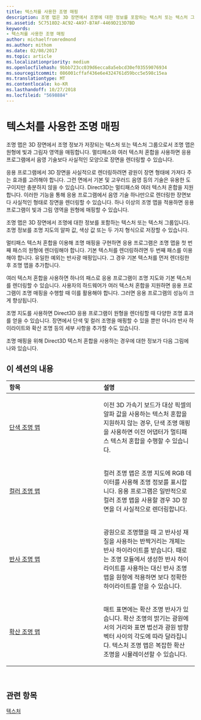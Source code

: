 ```yaml
---
title: 텍스처를 사용한 조명 매핑
description: 조명 맵은 3D 장면에서 조명에 대한 정보를 포함하는 텍스처 또는 텍스처 그룹입니다.
ms.assetid: 5C7518D2-AC92-4A97-B7AF-4469D213D7BD
keywords:
- 텍스처를 사용한 조명 매핑
author: michaelfromredmond
ms.author: mithom
ms.date: 02/08/2017
ms.topic: article
ms.localizationpriority: medium
ms.openlocfilehash: 9bbb723cc039d6ecca8a5ebcd30ef03559076934
ms.sourcegitcommit: 086001cffaf436e6e4324761d59bcc5e598c15ea
ms.translationtype: MT
ms.contentlocale: ko-KR
ms.lasthandoff: 10/27/2018
ms.locfileid: "5698884"
---
```

# <a name="light-mapping-with-textures"></a>텍스처를 사용한 조명 매핑


조명 맵은 3D 장면에서 조명 정보가 저장되는 텍스처 또는 텍스처 그룹으로서 조명 맵은 원형에 빛과 그림자 영역을 매핑합니다. 멀티패스와 여러 텍스처 혼합을 사용하면 응용 프로그램에서 음영 기술보다 사실적인 모양으로 장면을 렌더링할 수 있습니다.

응용 프로그램에서 3D 장면을 사실적으로 렌더링하려면 광원이 장면 형태에 가져다 주는 효과를 고려해야 합니다. 그런 면에서 기본 및 고우러드 음영 등의 기술은 유용한 도구이지만 충분하지 않을 수 있습니다. Direct3D는 멀티패스와 여러 텍스처 혼합을 지원합니다. 이러한 기능을 통해 응용 프로그램에서 음영 기술 하나만으로 렌더링한 장면보다 사실적인 형태로 장면을 렌더링할 수 있습니다. 하나 이상의 조명 맵을 적용하면 응용 프로그램이 빛과 그림 영역을 원형에 매핑할 수 있습니다.

조명 맵은 3D 장면에서 조명에 대한 정보를 포함하는 텍스처 또는 텍스처 그룹입니다. 조명 정보를 조명 지도의 알파 값, 색상 값 또는 두 가지 형식으로 저장할 수 있습니다.

멀티패스 텍스처 혼합을 이용해 조명 매핑을 구현하면 응용 프로그램은 조명 맵을 첫 번째 패스의 원형에 렌더링해야 합니다. 기본 텍스처를 렌더링하려면 두 번째 패스를 이용해야 합니다. 유일한 예외는 반사광 매핑입니다. 그 경우 기본 텍스처를 먼저 렌더링한 후 조명 맵을 추가합니다.

여러 텍스처 혼합을 사용하면 하나의 패스로 응용 프로그램이 조명 지도와 기본 텍스처를 렌더링할 수 있습니다. 사용자의 하드웨어가 여러 텍스처 혼합을 지원하면 응용 프로그램이 조명 매핑을 수행할 때 이를 활용해야 합니다. 그러면 응용 프로그램의 성능이 크게 향상됩니다.

조명 지도를 사용하면 Direct3D 응용 프로그램이 원형을 렌더링할 때 다양한 조명 효과를 얻을 수 있습니다. 장면에서 단색 및 컬러 조명을 매핑할 수 있을 뿐만 아니라 반사 하이라이트와 확산 조명 등의 세부 사항을 추가할 수도 있습니다.

조명 매핑을 위해 Direct3D 텍스처 혼합을 사용하는 경우에 대한 정보가 다음 그림에 나와 있습니다.

## <a name="span-idin-this-sectionspanin-this-section"></a><span id="in-this-section"></span>이 섹션의 내용


<table>
<colgroup>
<col width="50%" />
<col width="50%" />
</colgroup>
<thead>
<tr class="header">
<th align="left">항목</th>
<th align="left">설명</th>
</tr>
</thead>
<tbody>
<tr class="odd">
<td align="left"><p><a href="monochrome-light-maps.md">단색 조명 맵</a></p></td>
<td align="left"><p>이전 3D 가속기 보드가 대상 픽셀의 알파 값을 사용하는 텍스처 혼합을 지원하지 않는 경우, 단색 조명 매핑을 사용하면 이전 어댑터가 멀티패스 텍스처 혼합을 수행할 수 있습니다.</p></td>
</tr>
<tr class="even">
<td align="left"><p><a href="color-light-maps.md">컬러 조명 맵</a></p></td>
<td align="left"><p>컬러 조명 맵은 조명 지도에 RGB 데이터를 사용해 조명 정보를 표시합니다. 응용 프로그램은 일반적으로 컬러 조명 맵을 사용할 경우 3D 장면을 더 사실적으로 렌더링합니다.</p></td>
</tr>
<tr class="odd">
<td align="left"><p><a href="specular-light-maps.md">반사 조명 맵</a></p></td>
<td align="left"><p>광원으로 조명했을 때 고 반사성 재질을 사용하는 반짝거리는 개체는 반사 하이라이트를 받습니다. 때로는 조명 모듈에서 생성한 반사 하이라이트를 사용하는 대신 반사 조명 맵을 원형에 적용하면 보다 정확한 하이라이트를 얻을 수 있습니다.</p></td>
</tr>
<tr class="even">
<td align="left"><p><a href="diffuse-light-maps.md">확산 조명 맵</a></p></td>
<td align="left"><p>매트 표면에는 확산 조명 반사가 있습니다. 확산 조명의 밝기는 광원에서의 거리와 표면 법선과 광원 방향 벡터 사이의 각도에 따라 달라집니다. 텍스처 조명 맵은 복잡한 확산 조명을 시뮬레이션할 수 있습니다.</p></td>
</tr>
</tbody>
</table>

 

## <a name="span-idrelated-topicsspanrelated-topics"></a><span id="related-topics"></span>관련 항목


[텍스처](textures.md)

 

 




